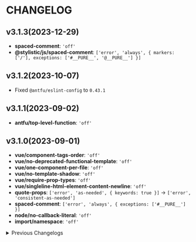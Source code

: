 # CHANGELOG

## v3.1.3(2023-12-29)

* __spaced-comment__: `'off'`
* __@stylistic/js/spaced-comment__: `['error', 'always', { markers: ['/'], exceptions: ['#__PURE__', '@__PURE__'] }]`

## v3.1.2(2023-10-07)

* Fixed `@antfu/eslint-config` to `0.43.1`

## v3.1.1(2023-09-02)

* __antfu/top-level-function__: `'off'`

## v3.1.0(2023-09-01)

* __vue/component-tags-order__: `'off'`
* __vue/no-deprecated-functional-template__: `'off'`
* __vue/one-component-per-file__: `'off'`
* __vue/no-template-shadow__: `'off'`
* __vue/require-prop-types__: `'off'`
* __vue/singleline-html-element-content-newline__: `'off'`
* __quote-props__: `['error', 'as-needed', { keywords: true }]` -> `['error', 'consistent-as-needed']`
* __spaced-comment__: `['error', 'always', { exceptions: ['#__PURE__'] }]`
* __node/no-callback-literal__: `'off'`
* __import/namespace__: `'off'`


<details>
  <summary>Previous Changelogs</summary>

* __quote-props__: `off` -> `['error', 'as-needed', { keywords: true }]`
* __@typescript-eslint/comma-dangle__: `['error', 'never']` -> `['error', 'always-multiline']`

</details>


